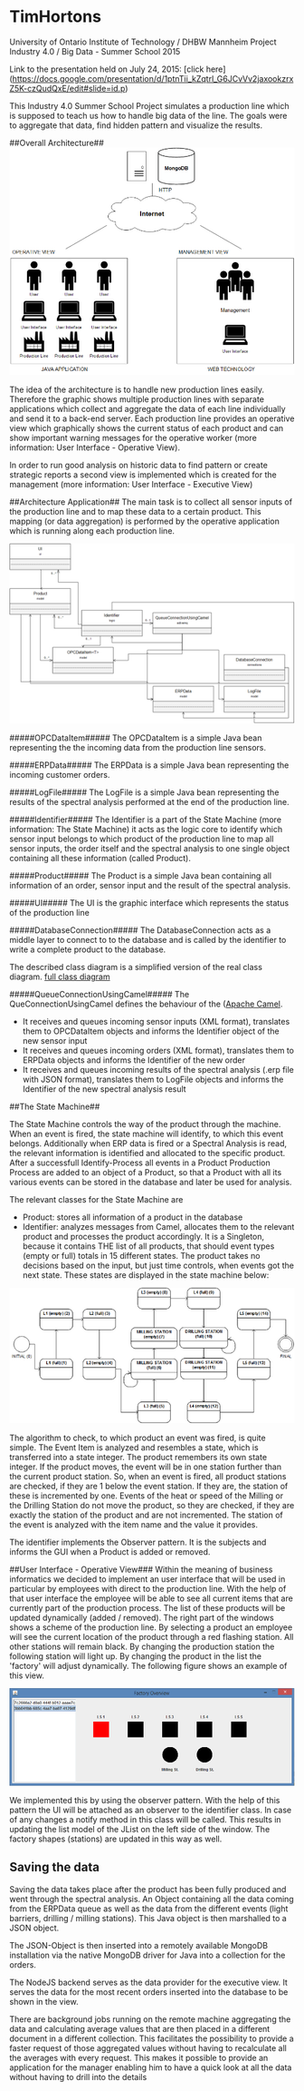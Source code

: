 # TimHortons
University of Ontario Institute of Technology / DHBW Mannheim
Project Industry 4.0 / Big Data - Summer School 2015

Link to the presentation held on July 24, 2015: [click here] (https://docs.google.com/presentation/d/1ptnTii_kZqtrl_G6JCvVv2jaxookzrxZ5K-czQudQxE/edit#slide=id.p)

This Industry 4.0 Summer School Project simulates a production line which is supposed to teach us how to handle big data of the line.
The goals were to aggregate that data, find hidden pattern and visualize the results.

##Overall Architecture##
![](https://raw.githubusercontent.com/ChristopherStumm/TimHortons/master/Presentation%20materials/Architecture.png "Architectural Overview")

The idea of the architecture is to handle new production lines easily. Therefore the graphic shows multiple production lines with separate applications which collect and aggregate the data of each line individually and send it to a back-end server. Each production line provides an operative view which graphically shows the current status of each product and can show important warning messages for the operative worker (more information: User Interface - Operative View).

In order to run good analysis on historic data to find pattern or create strategic reports a second view is implemented which is created for the management (more information: User Interface - Executive View)

##Architecture Application##
The main task is to collect all sensor inputs of the production line and to map these data to a certain product. This mapping (or data aggregation) is performed by the operative application which is running along each production line.

![](https://raw.githubusercontent.com/ChristopherStumm/TimHortons/master/Presentation%20materials/Full_UML_p.png "Architectural Application")

#####OPCDataItem<T>#####
The OPCDataItem is a simple Java bean representing the the incoming data from the production line sensors.

#####ERPData#####
The ERPData is a simple Java bean representing the incoming customer orders.

#####LogFile#####
The LogFile is a simple Java bean representing the results of the spectral analysis performed at the end of the production line.

 #####Identifier#####
The Identifier is a part of the State Machine (more information: The State Machine) it acts as the logic core to identify which sensor input belongs to which product of the production line to map all sensor inputs, the order itself and the spectral analysis to one single object containing all these information (called Product).
 
 #####Product#####
The Product is a simple Java bean containing all information of an order, sensor input and the result of the spectral analysis.
 
 #####UI#####
 The UI is the graphic interface which represents the status of the production line
 
 #####DatabaseConnection#####
The DatabaseConnection acts as a middle layer to connect to to the database and is called by the identifier to write a complete product to the database. 
 
 The described class diagram is a simplified version of the real class diagram. 
[full class diagram](https://raw.githubusercontent.com/ChristopherStumm/TimHortons/master/Presentation%20materials/Full_UML.png)

#####QueueConnectionUsingCamel#####
The QueConnectionUsingCamel defines the behaviour of the ([Apache Camel](http://camel.apache.org/).
 - It receives and queues incoming sensor inputs (XML format), translates them to OPCDataItem objects and informs the Identifier object of the new sensor input
 - It receives and queues incoming orders (XML format), translates them to ERPData objects and informs the Identifier of the new order
 - It receives and queues incoming results of the spectral analysis (.erp file with JSON format), translates them to LogFile objects and informs the Identifier of the new spectral analysis result

##The State Machine##

The State Machine controls the way of the product through the machine. When an event is fired, the state machine will identify, to which this event belongs. Additionally when ERP data is fired or a Spectral Analysis is read, the relevant information is identified and allocated to the specific product. After a successfull Identify-Process all events in a Product Production Process are added to an object of a Product, so that a Product with all its various events can be stored in the database and later be used for analysis.

The relevant classes for the State Machine are
- Product: stores all information of a product in the database
- Identifier: analyzes messages from Camel, allocates them to the relevant product and processes the product accordingly. It is a Singleton, because it contains THE list of all products, that should event types (empty or full) totals in 15 different states. The product takes no decisions based on the input, but just time controls, when events got the next state. These states are displayed in the state machine below:

![](https://github.com/ChristopherStumm/TimHortons/blob/master/Presentation%20materials/State_Machine.png "State Machine")

The algorithm to check, to which product an event was fired, is quite simple. The Event Item is analyzed and resembles a state, which is transferred into a state integer. The product remembers its own state integer. If the product moves, the event will be in one station further than the current product station. So, when an event is fired, all product stations are checked, if they are 1 below the event station. If they are, the station of these is incremented by one. Events of the heat or speed of the Milling or the Drilling Station do not move the product, so they are checked, if they are exactly the station of the product and are not incremented. The station of the event is analyzed with the item name and the value it provides.

The identifier implements the Observer pattern. It is the subjects and informs the GUI when a Product is added or removed.

##User Interface - Operative View###
Within the meaning of business informatics we decided to implement an user interface that will be used in particular by employees with direct to the production line. With the help of that user interface the employee will be able to see all current items that are currently part of the production process. The list of these products will be updated dynamically (added / removed). The right part of the windows shows a scheme of the production line. By selecting a product an employee will see the current location of the product through a red flashing station. All other stations will remain black. By changing the production station the following station will light up. By changing the product in the list the 'factory' will adjust dynamically. The following figure shows an example of this view. 

![](https://github.com/ChristopherStumm/TimHortons/blob/master/Presentation%20materials/Fabric_UI.png)

We implemented this by using the observer pattern. With the help of this pattern the UI will be attached as an observer to the identifier class. In case of any changes a notify method in this class will be called. This results in updating the list model of the JList on the left side of the window. The factory shapes (stations) are updated in this way as well.  


## Saving the data ##
Saving the data takes place after the product has been fully produced and went through the spectral analysis. An Object containing all the data coming from the ERPData queue as well as the data from the different events (light barriers, drilling / milling stations). This Java object is then marshalled to a JSON object.

The JSON-Object is then inserted into a remotely available MongoDB installation via the native MongoDB driver for Java into a collection for the orders. 

The NodeJS backend serves as the data provider for the executive view. It serves the data for the most recent orders inserted into the database to be shown in the view.

There are background jobs running on the remote machine aggregating the data and calculating average values that are then placed in a different document in a different collection. This facilitates the possibility to provide a faster request of those aggregated values without having to recalculate all the averages with every request. This makes it possible to provide an application for the manager enabling him to have a quick look at all the data without having to drill into the details

